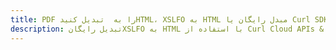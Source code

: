 ---title: PDF را به  تبدیل کنیدHTML، XSLFO به HTML مبدل رایگان یا Curl SDKdescription: تبدیل رایگانXSLFO به HTML با استفاده از Curl Cloud APIs & SDK همچنین اسناد PDF را در Cloud ایجاد، ویرایش و رندر کنید.---